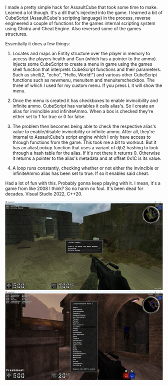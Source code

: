 I made a pretty simple hack for AssaultCube that took some time to make. Learned a lot though. It's a dll that's injected into the game. I learned a bit of CubeScript (AssaultCube's scripting language) in the process, reverse engineered a couple of functions for the games internal scripting system using Ghidra and Cheat Engine. Also reversed some of the games structures.

Essentially it does a few things:

1) Locates and maps an Entity structure over the player in memory to access the players health and Gun (which has a pointer to the ammo).
 Injects some CubeScript to create a menu in game using the games shell function that interprets CubeScript functions and their parameters. Such as shell(2, "echo", "Hello, World!") and various other CubeScript functions such as newmenu, menuitem and menuitemcheckbox. The three of which I used for my custom menu. If you press L it will show the menu.

2) Once the menu is created it has checkboxes to enable invincibility and infinite ammo. CubeScript has variables it calls alias's. So I create an alias for invincible and infiniteAmmo. When a box is checked they're either set to 1 for true or 0 for false.

3) The problem then becomes being able to check the respective alias's value to enable/disable invincibility or infinite ammo. After all, they're internal to AssaultCube's script engine which I only have access to through functions from the game. This took me a bit to workout. But it has an aliasLookup function that uses a variant of djb2 hashing to look through a hash table for the alias. If it's not there it returns 0. Otherwise it returns a pointer to the alias's metadata and at offset 0x1C is its value.

4) A loop runs constantly, checking whether or not either the invincible or infiniteAmmo alias has been set to true. If so it enables said cheat.

Had a lot of fun with this. Probably gonna keep playing with it. I mean, it's a game from like 2008 I think? So no harm no foul. It's been dead for decades. Visual Studio 2022, C++20.

![ACDLLMenu Picture](https://github.com/luxu17/ACDLL/blob/main/ACDLLMenu2.png?raw=true)
![ACDLLMenu Picture](https://github.com/luxu17/ACDLL/blob/main/ACDLLNPCManagerMenu.png?raw=true)
